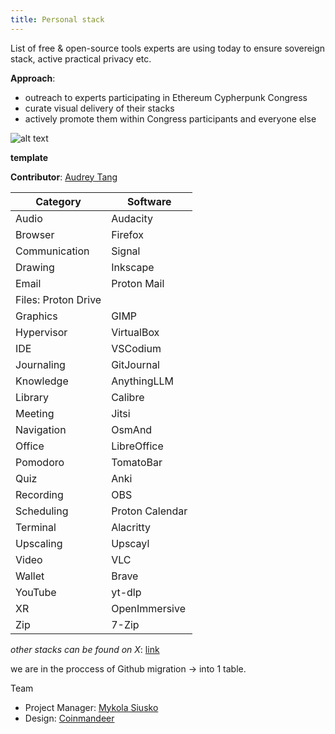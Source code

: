 ```yaml
---
title: Personal stack
---
```


List of free & open-source tools experts are using today to ensure sovereign stack, active practical privacy etc.

**Approach**:
- outreach to experts participating in Ethereum Cypherpunk Congress
- curate visual delivery of their stacks
- actively promote them within Congress participants and everyone else

![alt text](https://github.com/web3privacy/docs/blob/main/src/content/docs/assets/Audrey%20Tang%20-%20personal%20FOSS%20stack.png?raw=true)

**template**

**Contributor**: [Audrey Tang](http://audreyt.org)

| Category  | Software |
| ------------- | ------------- |
| Audio | Audacity |
| Browser | Firefox |
| Communication | Signal |
| Drawing | Inkscape |
| Email | Proton Mail |
| Files: Proton Drive |
| Graphics | GIMP |
| Hypervisor | VirtualBox |
| IDE | VSCodium |
| Journaling | GitJournal |
| Knowledge | AnythingLLM |
| Library | Calibre |
| Meeting | Jitsi |
| Navigation | OsmAnd |
| Office | LibreOffice |
| Pomodoro | TomatoBar |
| Quiz | Anki |
| Recording | OBS |
| Scheduling | Proton Calendar| 
| Terminal | Alacritty |
| Upscaling | Upscayl |
| Video | VLC |
| Wallet | Brave |
| YouTube | yt-dlp |
| XR | OpenImmersive |
| Zip | 7-Zip |

_other stacks can be found on X_: [link](https://x.com/hashtag/personalprivacy)

we are in the proccess of Github migration -> into 1 table.

Team
- Project Manager: [Mykola Siusko](https://github.com/Msiusko)
- Design: [Coinmandeer](https://github.com/coinmandeer)
